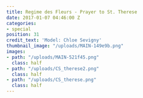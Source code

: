 ```yaml
---
title: Regime des Fleurs - Prayer to St. Therese
date: 2017-01-07 04:46:00 Z
categories:
- special
position: 31
credit_text: 'Model: Chloe Sevigny'
thumbnail_image: "/uploads/MAIN-149e9b.png"
images:
- path: "/uploads/MAIN-521f45.png"
  class: half
- path: "/uploads/CS_therese2.png"
  class: half
- path: "/uploads/CS_therese.png"
  class: half
---
```


